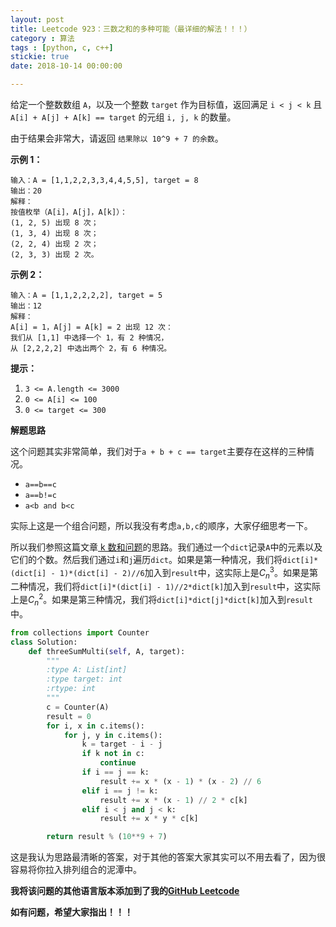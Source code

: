 ```yaml
---
layout: post
title: Leetcode 923：三数之和的多种可能（最详细的解法！！！）
category : 算法
tags : [python, c, c++]
stickie: true
date: 2018-10-14 00:00:00

---
```


给定一个整数数组 `A`，以及一个整数 `target` 作为目标值，返回满足 `i < j < k` 且 `A[i] + A[j] + A[k] == target` 的元组 `i, j, k` 的数量。

由于结果会非常大，请返回 `结果除以 10^9 + 7 的余数`。

**示例 1：**

```
输入：A = [1,1,2,2,3,3,4,4,5,5], target = 8
输出：20
解释：
按值枚举（A[i]，A[j]，A[k]）：
(1, 2, 5) 出现 8 次；
(1, 3, 4) 出现 8 次；
(2, 2, 4) 出现 2 次；
(2, 3, 3) 出现 2 次。
```

**示例 2：**

```
输入：A = [1,1,2,2,2,2], target = 5
输出：12
解释：
A[i] = 1，A[j] = A[k] = 2 出现 12 次：
我们从 [1,1] 中选择一个 1，有 2 种情况，
从 [2,2,2,2] 中选出两个 2，有 6 种情况。
```

**提示：**

1. `3 <= A.length <= 3000`
2. `0 <= A[i] <= 100`
3. `0 <= target <= 300`

**解题思路**

这个问题其实非常简单，我们对于`a + b + c == target`主要存在这样的三种情况。

- `a==b==c`
- `a==b!=c`
- `a<b and b<c`

实际上这是一个组合问题，所以我没有考虑`a,b,c`的顺序，大家仔细思考一下。

所以我们参照这篇文章[ k 数和问题](https://blog.csdn.net/qq_17550379/article/details/83023017)的思路。我们通过一个`dict`记录`A`中的元素以及它们的个数。然后我们通过`i`和`j`遍历`dict`。如果是第一种情况，我们将`dict[i]*(dict[i] - 1)*(dict[i] - 2)//6`加入到`result`中，这实际上是$C_{n}^{3}$。如果是第二种情况，我们将`dict[i]*(dict[i] - 1)//2*dict[k]`加入到`result`中，这实际上是$C_{n}^{2}$。如果是第三种情况，我们将`dict[i]*dict[j]*dict[k]`加入到`result`中。

```python
from collections import Counter
class Solution:
    def threeSumMulti(self, A, target):
        """
        :type A: List[int]
        :type target: int
        :rtype: int
        """
        c = Counter(A)
        result = 0
        for i, x in c.items():
            for j, y in c.items():
                k = target - i - j
                if k not in c:
                    continue
                if i == j == k: 
                    result += x * (x - 1) * (x - 2) // 6
                elif i == j != k: 
                    result += x * (x - 1) // 2 * c[k]
                elif i < j and j < k: 
                    result += x * y * c[k]

        return result % (10**9 + 7)
```

这是我认为思路最清晰的答案，对于其他的答案大家其实可以不用去看了，因为很容易将你拉入排列组合的泥潭中。

**我将该问题的其他语言版本添加到了我的[GitHub Leetcode](https://github.com/luliyucoordinate/Leetcode)**

**如有问题，希望大家指出！！！**